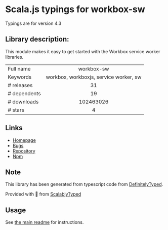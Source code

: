 
# Scala.js typings for workbox-sw

Typings are for version 4.3

## Library description:
This module makes it easy to get started with the Workbox service worker libraries.

|                    |                 |
| ------------------ | :-------------: |
| Full name          | workbox-sw |
| Keywords           | workbox, workboxjs, service worker, sw |
| # releases         | 31 |
| # dependents       | 19 |
| # downloads        | 102463026 |
| # stars            | 4 |

## Links
- [Homepage](https://github.com/GoogleChrome/workbox)
- [Bugs](https://github.com/googlechrome/workbox/issues)
- [Repository](https://github.com/googlechrome/workbox)
- [Npm](https://www.npmjs.com/package/workbox-sw)
    


## Note
This library has been generated from typescript code from [DefinitelyTyped](https://definitelytyped.org).

Provided with :purple_heart: from [ScalablyTyped](https://github.com/oyvindberg/ScalablyTyped)

## Usage
See [the main readme](../../readme.md) for instructions.


